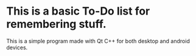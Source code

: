 # This is a basic To-Do list for remembering stuff.
This is a simple program made with Qt C++ for both desktop and android devices.
